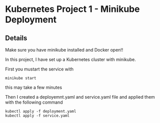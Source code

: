 # Kubernetes Project 1 -  Minikube Deployment 

## Details
Make sure you have minikube installed and Docker open!! 

In this project, I have set up a Kubernetes cluster with minikube.

First you mustart the service with 
```
minikube start
```
this may take a few minutes

Then I created a deployemnt.yaml and service.yaml file and applied them with the following command
```
kubectl apply -f deployment.yaml
kubectl apply -f service.yaml
```